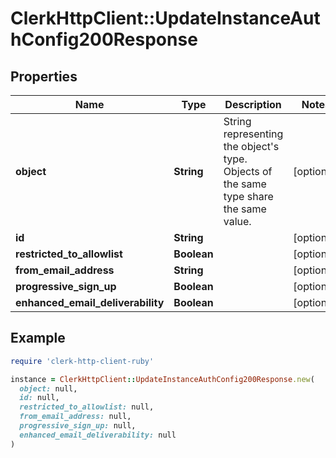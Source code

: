 # ClerkHttpClient::UpdateInstanceAuthConfig200Response

## Properties

| Name | Type | Description | Notes |
| ---- | ---- | ----------- | ----- |
| **object** | **String** | String representing the object&#39;s type. Objects of the same type share the same value. | [optional] |
| **id** | **String** |  | [optional] |
| **restricted_to_allowlist** | **Boolean** |  | [optional] |
| **from_email_address** | **String** |  | [optional] |
| **progressive_sign_up** | **Boolean** |  | [optional] |
| **enhanced_email_deliverability** | **Boolean** |  | [optional] |

## Example

```ruby
require 'clerk-http-client-ruby'

instance = ClerkHttpClient::UpdateInstanceAuthConfig200Response.new(
  object: null,
  id: null,
  restricted_to_allowlist: null,
  from_email_address: null,
  progressive_sign_up: null,
  enhanced_email_deliverability: null
)
```

